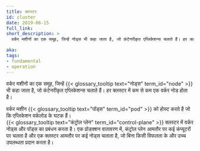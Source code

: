 ```yaml
---
title: क्लस्टर
id: cluster
date: 2019-06-15
full_link: 
short_description: >
  वर्कर मशीनों का एक समूह, जिन्हें नोड्स भी कहा जाता है, जो कंटेनरीकृत एप्लिकेशन्स चलाते हैं। हर क्लस्टर में कम से कम एक वर्कर नोड होता है।

aka: 
tags:
- fundamental
- operation
---
```

वर्कर मशीनों का एक समूह, जिन्हें {{< glossary_tooltip text="नोड्स" term_id="node" >}} भी कहा जाता है,
जो कंटेनरीकृत एप्लिकेशन्स चलाते हैं। हर क्लस्टर में कम से कम एक वर्कर नोड होता है।

<!--more-->
वर्कर मशीन {{< glossary_tooltip text="पॉड्स" term_id="pod" >}} को होस्ट करते है जो कि एप्लिकेशन वर्कलोड के घटक हैं।  
{{< glossary_tooltip text="कंट्रोल प्लेन" term_id="control-plane" >}} क्लस्टर में वर्कर नोड्स और पॉड्स का प्रबंधन करता है। एक प्रोडक्शन वातावरण में, कंट्रोल प्लेन आमतौर पर
कई कंप्यूटरों पर चलता है और एक क्लस्टर आमतौर पर कई नोड्स चलाता है, जो बिना किसी विफलता के और उच्च उपलब्धता प्रदान करता है।
